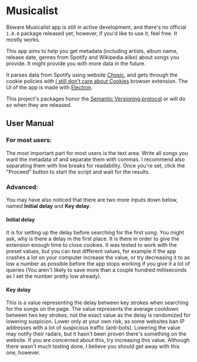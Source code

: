 # Musicalist
Beware Musicalist app is still in active development, and there's no official `1.0.0` package released yet; however, if you'd like to use it, feel free. It mostly works.

This app aims to help you get metadata (including artists, album name, release date, genres from Spotify and Wikipedia alike) about songs you provide. It might provide you with more data in the future.
  
It parses data from Spotify using website [Chosic](https://www.chosic.com), and gets through the cookie policies with [I still don't care about Cookies](https://github.com/OhMyGuus/I-Still-Dont-Care-About-Cookies?tab=GPL-3.0-1-ov-file#readme) browser extension. The UI of the app is made with [Electron](https://www.electronjs.org).
  
This project's packages honor the [Semantic Versioning protocol](https://semver.org) or will do so when they are released.

## User Manual
### For most users:
The most important part for most users is the text area. Write all songs you want the metadata of and separate them with commas. I recommend also separating them with line breaks for readability. Once you're set, click the "Proceed" button to start the script and wait for the results.

### Advanced:
You may have also noticed that there are two more inputs down below, named **Initial delay** and **Key delay**.

#### Initial delay
It is for setting up the delay before searching for the first song. You might ask, why is there a delay in the first place. It is there in order to give the extension enough time to close cookies. It was tested to work with the preset values, but you can test different values, for example if the app crashes a lot on your computer increase the value, or try decreasing it to as low a number as possible before the app stops working if you give it a lot of queries (You aren't likely to save more than a couple hundred milliseconds as I set the number pretty low already).

#### Key delay
This is a value representing the delay between key strokes when searching for the songs on the page. The value represents the average cooldown between two key strokes, not the exact value as the delay is randomized for lowering suspicion. Lower only at your own risk, as some websites ban IP addresses with a lot of suspicious traffic (anti-bots). Lowering the value may notify their radars, but it hasn't been proven there's something on the website. If you are concerned about this, try increasing this value. Although there wasn't much testing done, I believe you should get away with this one, however.
